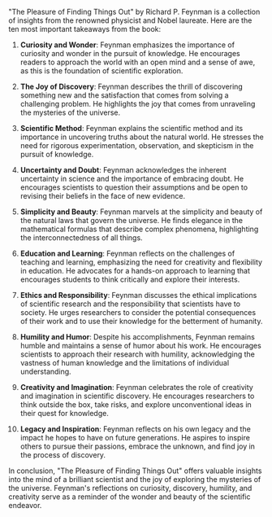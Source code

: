 "The Pleasure of Finding Things Out" by Richard P. Feynman is a collection of insights from the renowned physicist and Nobel laureate. Here are the ten most important takeaways from the book:

1. **Curiosity and Wonder**: Feynman emphasizes the importance of curiosity and wonder in the pursuit of knowledge. He encourages readers to approach the world with an open mind and a sense of awe, as this is the foundation of scientific exploration.

2. **The Joy of Discovery**: Feynman describes the thrill of discovering something new and the satisfaction that comes from solving a challenging problem. He highlights the joy that comes from unraveling the mysteries of the universe.

3. **Scientific Method**: Feynman explains the scientific method and its importance in uncovering truths about the natural world. He stresses the need for rigorous experimentation, observation, and skepticism in the pursuit of knowledge.

4. **Uncertainty and Doubt**: Feynman acknowledges the inherent uncertainty in science and the importance of embracing doubt. He encourages scientists to question their assumptions and be open to revising their beliefs in the face of new evidence.

5. **Simplicity and Beauty**: Feynman marvels at the simplicity and beauty of the natural laws that govern the universe. He finds elegance in the mathematical formulas that describe complex phenomena, highlighting the interconnectedness of all things.

6. **Education and Learning**: Feynman reflects on the challenges of teaching and learning, emphasizing the need for creativity and flexibility in education. He advocates for a hands-on approach to learning that encourages students to think critically and explore their interests.

7. **Ethics and Responsibility**: Feynman discusses the ethical implications of scientific research and the responsibility that scientists have to society. He urges researchers to consider the potential consequences of their work and to use their knowledge for the betterment of humanity.

8. **Humility and Humor**: Despite his accomplishments, Feynman remains humble and maintains a sense of humor about his work. He encourages scientists to approach their research with humility, acknowledging the vastness of human knowledge and the limitations of individual understanding.

9. **Creativity and Imagination**: Feynman celebrates the role of creativity and imagination in scientific discovery. He encourages researchers to think outside the box, take risks, and explore unconventional ideas in their quest for knowledge.

10. **Legacy and Inspiration**: Feynman reflects on his own legacy and the impact he hopes to have on future generations. He aspires to inspire others to pursue their passions, embrace the unknown, and find joy in the process of discovery.

In conclusion, "The Pleasure of Finding Things Out" offers valuable insights into the mind of a brilliant scientist and the joy of exploring the mysteries of the universe. Feynman's reflections on curiosity, discovery, humility, and creativity serve as a reminder of the wonder and beauty of the scientific endeavor.